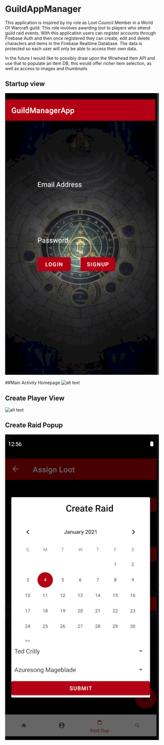 # GuildAppManager

This application is inspired by my role as Loot Council Member in a World Of Warcraft guild. This role involves awarding loot to players who attend guild raid events.
With this application users can register accounts through Firebase Auth and then once registered they can create, edit and delete characters and items in the
Firebase Realtime Database. The data is protected so each user will only be able to access their own data.

In the future I would like to possibly draw upon the Wowhead Item API and use that to populate an Item DB, this would offer richer item selection, as well as access to images
and thumbnails


## Startup view
![alt text](./readmeImages/firebase_auth.PNG)

##Main Activity Homepage
![alt text](./readmeImage/home_page.PNG)

## Create Player View
![alt text](./create_player_fragment.PNG)

## Create Raid Popup
![alt text](./readmeImages/create_raid.PNG)